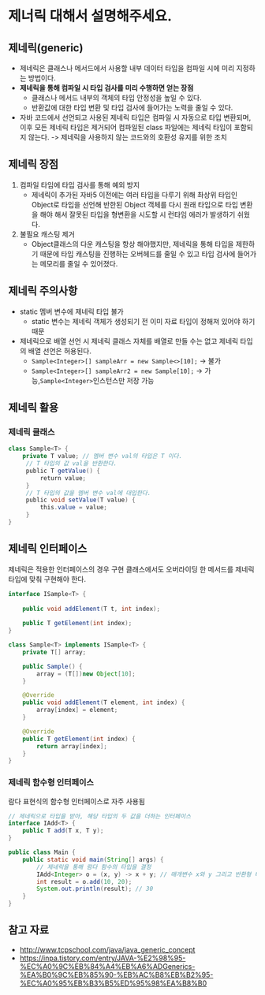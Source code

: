 # 제너릭 대해서 설명해주세요.

## 제네릭(generic)
- 제네릭은 클래스나 메서드에서 사용할 내부 데이터 타입을 컴파일 시에 미리 지정하는 방법이다.
- **제네릭을 통해 컴파일 시 타입 검사를 미리 수행하면 얻는 장점**
  - 클래스나 메서드 내부의 객체의 타입 안정성을 높일 수 있다.
  - 반환값에 대한 타입 변환 및 타입 검사에 들어가는 노력을 줄일 수 있다.
- 자바 코드에서 선언되고 사용된 제네릭 타입은 컴파일 시 자동으로 타입 변환되며, 이후 모든 제네릭 타입은
제거되어 컴파일된 class 파일에는 제네릭 타입이 포함되지 않는다. -> 제네릭을 사용하지 않는 코드와의 호환성 유지를 위한 조치

## 제네릭 장점
1. 컴파일 타임에 타입 검사를 통해 예외 방지 
   - 제네릭이 추가된 자바5 이전에는 여러 타입을 다루기 위해 촤상위 타입인 Object로 타입을 선언해 반한된 Object 객체를 다시 원래 타입으로 타입 변환을 해야 해서 잘못된 타입을 형변환을 시도할 시 런타임 에러가 발생하기 쉬웠다.
2. 불필요 캐스팅 제거 
   - Object클래스의 다운 캐스팅을 항상 해야했지만, 제네릭을 통해 타입을 제한하기 때문에 타입 캐스팅을 진행하는 오버헤드를 줄일 수 있고 타입 검사에 들어가는 메모리를 줄일 수 있어졌다.

## 제네릭 주의사항
- static 멤버 변수에 제네릭 타입 불가 
  - static 변수는 제네릭 객체가 생성되기 전 이미 자료 타입이 정해져 있어야 하기 때문
- 제네릭으로 배열 선언 시 제네릭 클래스 자체를 배열로 만들 수는 없고 제네릭 타입의 배열 선언은 허용된다.
  - `Sample<Integer>[] sampleArr = new Sample<>[10];` -> 불가
  - `Sample<Integer>[] sampleArr2 = new Sample[10];` -> 가능,`Sample<Integer>`인스턴스만 저장 가능

## 제네릭 활용
### 제네릭 클래스
```java
class Sample<T> { 
    private T value; // 멤버 변수 val의 타입은 T 이다.
    ￼// T 타입의 값 val을 반환한다.
    ￼public T getValue() {
        ￼return value;￼
    ￼}￼
    ￼// T 타입의 값을 멤버 변수 val에 대입한다.￼
    ￼public void setValue(T value) {￼
        ￼this.value = value;￼
    ￼}￼
}
```

## 제네릭 인터페이스
제네릭은 적용한 인터페이스의 경우 구현 클래스에서도 오버라이딩 한 메서드를 제네릭 타입에 맞춰 구현해야 한다.
```java
interface ISample<T> {
	
    public void addElement(T t, int index);
    
    public T getElement(int index);
}

class Sample<T> implements ISample<T> {
	private T[] array;

	public Sample() {
		array = (T[])new Object[10];
	}

	@Override￼
	public void addElement(T element, int index) {￼
		array[index] = element;
	}￼

	@Override￼
	public T getElement(int index) {
		return array[index];
	}￼
}
```

### 제네릭 함수형 인터페이스
람다 표현식의 함수형 인터페이스로 자주 사용됨

```java
// 제네릭으로 타입을 받아, 해당 타입의 두 값을 더하는 인터페이스
interface IAdd<T> {
    public T add(T x, T y);
}￼

public class Main {
    public static void main(String[] args) {
        // 제네릭을 통해 람다 함수의 타입을 결정
        IAdd<Integer> o = (x, y) -> x + y; // 매개변수 x와 y 그리고 반환형 타입이 int형으로 설정된다.
        int result = o.add(10, 20);
        System.out.println(result); // 30
    }
}
```

## 참고 자료
- http://www.tcpschool.com/java/java_generic_concept
- https://inpa.tistory.com/entry/JAVA-%E2%98%95-%EC%A0%9C%EB%84%A4%EB%A6%ADGenerics-%EA%B0%9C%EB%85%90-%EB%AC%B8%EB%B2%95-%EC%A0%95%EB%B3%B5%ED%95%98%EA%B8%B0
